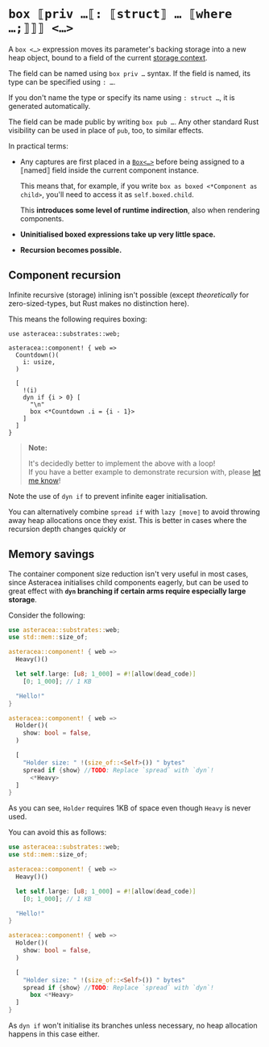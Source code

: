 # `box ⟦priv …⟦: ⟦struct⟧ … ⟦where …;⟧⟧⟧ <…>`

A `box <…>` expression moves its parameter's backing storage into a new heap object, bound to a field of the current [storage context](*).

The field can be named using `box priv …` syntax. If the field is named, its type can be specified using `: …`.

If you don't name the type or specify its name using `: struct …`, it is generated automatically.

The field can be made public by writing `box pub …`. Any other standard Rust visibility can be used in place of `pub`, too, to similar effects.

In practical terms:

- Any captures are first placed in a [`Box<…>`]() before being assigned to a ⟦named⟧ field inside the current component instance.

  This means that, for example, if you write `box as boxed <*Component as child>`, you'll need to access it as `self.boxed.child`.

  This **introduces some level of runtime indirection**, also when rendering components.

- **Uninitialised boxed expressions take up very little space.**

- **Recursion becomes possible.**

## Component recursion

Infinite recursive (storage) inlining isn't possible (except *theoretically* for zero-sized-types, but Rust makes no distinction here).

This means the following requires boxing:

```TODOrust TODOasteracea=Countdown asteracea::render=.i(6)
use asteracea::substrates::web;

asteracea::component! { web =>
  Countdown()(
    i: usize,
  )

  [
    !(i)
    dyn if {i > 0} [
      "\n"
      box <*Countdown .i = {i - 1}>
    ]
  ]
}
```

> **Note:**
>
> It's decidedly better to implement the above with a loop!  
> If you have a better example to demonstrate recursion with, please [let me know]()!

Note the use of `dyn if` to prevent infinite eager initialisation.

You can alternatively combine `spread if` with `lazy ⟦move⟧` to avoid throwing away heap allocations once they exist. This is better in cases where the recursion depth changes quickly or

## Memory savings

The container component size reduction isn't very useful in most cases, since Asteracea initialises child components eagerly, but can be used to great effect with **`dyn` branching if certain arms require especially large storage**.

<!-- TODO: Check if it's possible to let Clippy warn about that. -->

Consider the following:

```rust asteracea=Holder
use asteracea::substrates::web;
use std::mem::size_of;

asteracea::component! { web =>
  Heavy()()

  let self.large: [u8; 1_000] = #![allow(dead_code)]
    [0; 1_000]; // 1 KB

  "Hello!"
}

asteracea::component! { web =>
  Holder()(
    show: bool = false,
  )

  [
    "Holder size: " !(size_of::<Self>()) " bytes"
    spread if {show} //TODO: Replace `spread` with `dyn`!
      <*Heavy>
  ]
}
```

As you can see, `Holder` requires 1KB of space even though `Heavy` is never used.

You can avoid this as follows:

```rust asteracea=Holder
use asteracea::substrates::web;
use std::mem::size_of;

asteracea::component! { web =>
  Heavy()()

  let self.large: [u8; 1_000] = #![allow(dead_code)]
    [0; 1_000]; // 1 KB

  "Hello!"
}

asteracea::component! { web =>
  Holder()(
    show: bool = false,
  )

  [
    "Holder size: " !(size_of::<Self>()) " bytes"
    spread if {show} //TODO: Replace `spread` with `dyn`!
      box <*Heavy>
  ]
}
```

As `dyn if` won't initialise its branches unless necessary, no heap allocation happens in this case either.

<!-- TODO: Is there any way to demo this? -->
